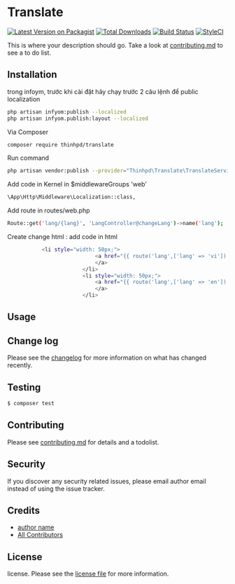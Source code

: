 # Translate

[![Latest Version on Packagist][ico-version]][link-packagist]
[![Total Downloads][ico-downloads]][link-downloads]
[![Build Status][ico-travis]][link-travis]
[![StyleCI][ico-styleci]][link-styleci]

This is where your description should go. Take a look at [contributing.md](contributing.md) to see a to do list.

## Installation

trong infoym, trước khi cài đặt hãy chạy trước 2 câu lệnh để public localization
``` bash
php artisan infyom:publish --localized 
php artisan infyom.publish:layout --localized 
```

Via Composer

``` bash
composer require thinhpd/translate
```
Run command
``` bash
php artisan vendor:publish --provider="Thinhpd\Translate\TranslateServiceProvider"
```

Add code in Kernel in $middlewareGroups 'web'
``` bash
\App\Http\Middleware\Localization::class,
```

Add route in routes/web.php
``` bash
Route::get('lang/{lang}', 'LangController@changeLang')->name('lang');
```

Create change html : add code in html
``` bash
           <li style="width: 50px;">
                            <a href="{{ route('lang',['lang' => 'vi']) }}" >VI
                            </a>
                        </li>
                        <li style="width: 50px;">
                            <a href="{{ route('lang',['lang' => 'en']) }}"  >EN
                            </a>
                        </li>
```
## Usage

## Change log

Please see the [changelog](changelog.md) for more information on what has changed recently.

## Testing

``` bash
$ composer test
```

## Contributing

Please see [contributing.md](contributing.md) for details and a todolist.

## Security

If you discover any security related issues, please email author email instead of using the issue tracker.

## Credits

- [author name][link-author]
- [All Contributors][link-contributors]

## License

license. Please see the [license file](license.md) for more information.

[ico-version]: https://img.shields.io/packagist/v/thinhpd/translate.svg?style=flat-square
[ico-downloads]: https://img.shields.io/packagist/dt/thinhpd/translate.svg?style=flat-square
[ico-travis]: https://img.shields.io/travis/thinhpd/translate/master.svg?style=flat-square
[ico-styleci]: https://styleci.io/repos/12345678/shield

[link-packagist]: https://packagist.org/packages/thinhpd/translate
[link-downloads]: https://packagist.org/packages/thinhpd/translate
[link-travis]: https://travis-ci.org/thinhpd/translate
[link-styleci]: https://styleci.io/repos/12345678
[link-author]: https://github.com/thinhpd
[link-contributors]: ../../contributors
